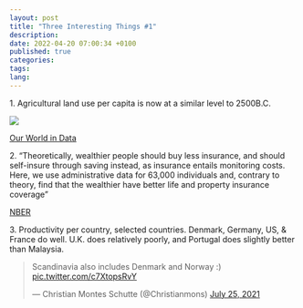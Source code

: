 ```yaml
---
layout: post
title: "Three Interesting Things #1"
description:
date: 2022-04-20 07:00:34 +0100
published: true
categories:
tags:
lang:
---
```

1\. Agricultural land use per capita is now at a similar level to 2500B.C.

 [![](https://bucketeer-e05bbc84-baa3-437e-9518-adb32be77984.s3.amazonaws.com/public/images/bfae6aca-c17d-496d-b19b-c041a4a83d42_3400x2400.png)](https://substackcdn.com/image/fetch/f_auto,q_auto:good,fl_progressive:steep/https%3A%2F%2Fbucketeer-e05bbc84-baa3-437e-9518-adb32be77984.s3.amazonaws.com%2Fpublic%2Fimages%2Fbfae6aca-c17d-496d-b19b-c041a4a83d42_3400x2400.png)

[Our World in Data](https://ourworldindata.org/grapher/total-agricultural-land-use-per-person)

2\. “Theoretically, wealthier people should buy less insurance, and should self-insure through saving instead, as insurance entails monitoring costs. Here, we use administrative data for 63,000 individuals and, contrary to theory, find that the wealthier have better life and property insurance coverage”

[NBER](https://www.nber.org/papers/w29069)

3\. Productivity per country, selected countries. Denmark, Germany, US, & France do well. U.K. does relatively poorly, and Portugal does slightly better than Malaysia.

<blockquote class="twitter-tweet"><p lang="en" dir="ltr">Scandinavia also includes Denmark and Norway :) <a href="https://t.co/c7XtopsRvY">pic.twitter.com/c7XtopsRvY</a></p>&mdash; Christian Montes Schutte (@Christianmons) <a href="https://twitter.com/Christianmons/status/1419085977721712641?ref_src=twsrc%5Etfw">July 25, 2021</a></blockquote> <script async src="https://platform.twitter.com/widgets.js" charset="utf-8"></script>
